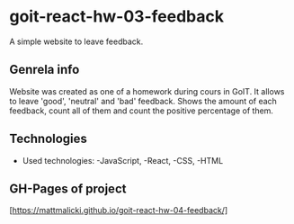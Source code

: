 # goit-react-hw-03-feedback

A simple website to leave feedback.

## Genrela info

Website was created as one of a homework during cours in GoIT. It allows to
leave 'good', 'neutral' and 'bad' feedback. Shows the amount of each feedback,
count all of them and count the positive percentage of them.

## Technologies

- Used technologies: -JavaScript, -React, -CSS, -HTML

## GH-Pages of project

[https://mattmalicki.github.io/goit-react-hw-04-feedback/]
